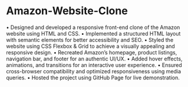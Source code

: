 # Amazon-Website-Clone
• Designed and developed a responsive front-end clone of the Amazon website using HTML and CSS.
• Implemented a structured HTML layout with semantic elements for better accessibility and SEO.
• Styled the website using CSS Flexbox & Grid to achieve a visually appealing and responsive design.
• Recreated Amazon’s homepage, product listings, navigation bar, and footer for an authentic UI/UX.
• Added hover effects, animations, and transitions for an interactive user experience.
• Ensured cross-browser compatibility and optimized responsiveness using media queries.
• Hosted the project using GitHub Page for live demonstration.

